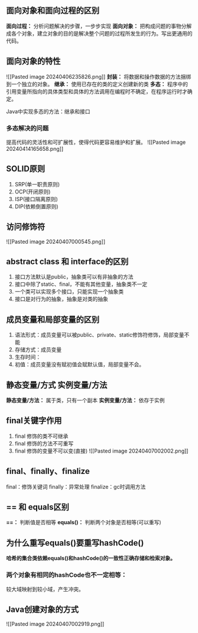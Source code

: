 ## 面向对象和面向过程的区别
**面向过程：** 分析问题解决的步骤，一步步实现
**面向对象：** 把构成问题的事物分解成各个对象，建立对象的目的是解决整个问题的过程所发生的行为。写出更通用的代码。

## 面向对象的特性
![[Pasted image 20240406235826.png]]
**封装：** 将数据和操作数据的方法捆绑到一个独立的对象。
**继承：** 使用已存在的类的定义创建新的类
**多态：** 程序中的引用变量所指向的具体类型和具体的方法调用在编程时不确定，在程序运行时才确定。

Java中实现多态的方法：继承和接口

### 多态解决的问题
提高代码的灵活性和可扩展性，使得代码更容易维护和扩展。
![[Pasted image 20240414165658.png]]
## SOLID原则
1. SRP(单一职责原则)
2. OCP(开闭原则)
3. ISP(接口隔离原则)
4. DIP(依赖倒置原则)

## 访问修饰符
![[Pasted image 20240407000545.png]]
## abstract class 和 interface的区别
1. 接口方法默认是public，抽象类可以有非抽象的方法
2. 接口中除了static、final，不能有其他变量，抽象类不一定
3. 一个类可以实现多个接口，只能实现一个抽象类
4. 接口是对行为的抽象，抽象是对类的抽象

## 成员变量和局部变量的区别
1. 语法形式：成员变量可以被public、private、static修饰符修饰，局部变量不能
2. 存储方式：成员变量
3. 生存时间：
4. 初值：成员变量没有赋初值会赋默认值，局部变量不会。

##  静态变量/方式 实例变量/方法
**静态变量/方法：** 属于类，只有一个副本
**实例变量/方法：** 依存于实例

## final关键字作用
1. final 修饰的类不可继承
2. final 修饰的方法不可重写
3. final 修饰的变量不可以变(直接)
![[Pasted image 20240407002002.png]]

## final、finally、finalize
final：修饰关键词
finally：异常处理
finalize：gc时调用方法

## == 和 equals区别
**\==：** 判断值是否相等
**equals()：** 判断两个对象是否相等(可以重写)

## 为什么重写equals()要重写hashCode()

**哈希的集合类依赖equals()和hashCode()的一致性正确存储和检索对象。**

### 两个对象有相同的hashCode也不一定相等：
较大域映射到较小域，产生冲突。

## Java创建对象的方式
![[Pasted image 20240407002919.png]]
